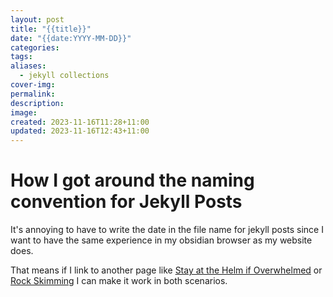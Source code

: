 ```yaml
---
layout: post
title: "{{title}}"
date: "{{date:YYYY-MM-DD}}"
categories: 
tags: 
aliases:
  - jekyll collections
cover-img: 
permalink: 
description: 
image: 
created: 2023-11-16T11:28+11:00
updated: 2023-11-16T12:43+11:00
---
```

# How I got around the naming convention for Jekyll Posts
It's annoying to have to write the date in the file name for jekyll posts since I want to have the same experience in my obsidian browser as my website does.

That means if I link to another page like [Stay at the Helm if Overwhelmed](stay-at-the-helm-if-overwhelmed) or [Rock Skimming](rock-skimming) I can make it work in both scenarios.